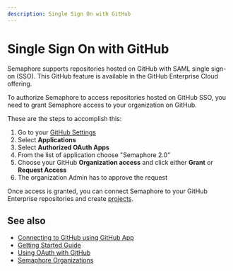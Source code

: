 ```yaml
---
description: Single Sign On with GitHub
---
```


# Single Sign On with GitHub

Semaphore supports repositories hosted on GitHub with SAML single sign-on (SSO). This GitHub feature is available in the GitHub Enterprise Cloud offering.

To authorize Semaphore to access repositories hosted on GitHub SSO, you need to grant Semaphore access to your organization on GitHub.

These are the steps to accomplish this:

<Steps>

1. Go to your [GitHub Settings](https://github.com/settings/profile)
2. Select **Applications**
3. Select **Authorized OAuth Apps**
4. From the list of application choose "Semaphore 2.0"
5. Choose your GitHub **Organization access** and click either **Grant** or **Request Access**
6. The organization Admin has to approve the request

</Steps>

Once access is granted, you can connect Semaphore to your GitHub Enterprise repositories and create [projects](./projects).

## See also

- [Connecting to GitHub using GitHub App](./connect-github)
- [Getting Started Guide](../getting-started/quickstart)
- [Using OAuth with GitHub](./connect-github-oauth)
- [Semaphore Organizations](./organizations)
